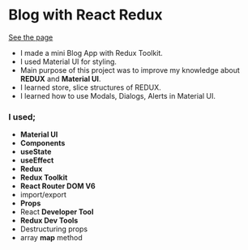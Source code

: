 # Blog with React Redux

[See the page](https://blog-redux-mindset.vercel.app/)

* I made a mini Blog App with Redux Toolkit.
* I used Material UI for styling.
* Main purpose of this project was to improve my knowledge about <b>REDUX</b> and <b>Material UI</b>.
* I learned store, slice structures of REDUX.
* I learned how to use Modals, Dialogs, Alerts in Material UI. 

### I used;
  - <b>Material UI</b>
  - <b>Components</b>
  - <b>useState</b>
  - <b>useEffect</b>
  - <b>Redux</b>
  - <b>Redux Toolkit</b>
  - <b>React Router DOM V6</b>
  - import/export
  - <b>Props</b>
  - React <b>Developer Tool</b>
  - <b>Redux Dev Tools</b>
  - Destructuring props
  - array <b>map</b> method
